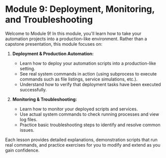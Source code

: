# Module 9: Deployment, Monitoring, and Troubleshooting

Welcome to Module 9! In this module, you'll learn how to take your automation projects into a production-like environment. Rather than a capstone presentation, this module focuses on:

1. **Deployment & Production Automation:**  
   - Learn how to deploy your automation scripts into a production-like setting.
   - See real system commands in action (using subprocess to execute commands such as file listings, service simulations, etc.).
   - Understand how to verify that deployment tasks have been executed successfully.

2. **Monitoring & Troubleshooting:**  
   - Learn how to monitor your deployed scripts and services.
   - Use actual system commands to check running processes and view log files.
   - Practice basic troubleshooting steps to identify and resolve common issues.

Each lesson provides detailed explanations, demonstration scripts that run real commands, and practice exercises for you to modify and extend as you gain confidence.